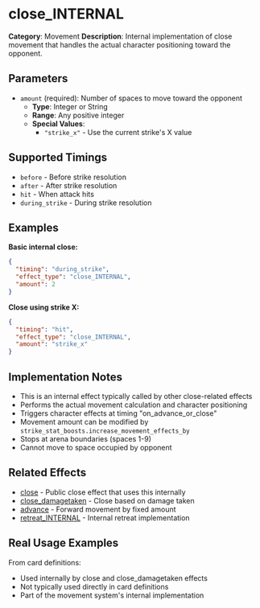 # close_INTERNAL

**Category**: Movement
**Description**: Internal implementation of close movement that handles the actual character positioning toward the opponent.

## Parameters

- `amount` (required): Number of spaces to move toward the opponent
  - **Type**: Integer or String
  - **Range**: Any positive integer
  - **Special Values**:
    - `"strike_x"` - Use the current strike's X value

## Supported Timings

- `before` - Before strike resolution
- `after` - After strike resolution
- `hit` - When attack hits
- `during_strike` - During strike resolution

## Examples

**Basic internal close:**
```json
{
  "timing": "during_strike",
  "effect_type": "close_INTERNAL",
  "amount": 2
}
```

**Close using strike X:**
```json
{
  "timing": "hit",
  "effect_type": "close_INTERNAL",
  "amount": "strike_x"
}
```

## Implementation Notes

- This is an internal effect typically called by other close-related effects
- Performs the actual movement calculation and character positioning
- Triggers character effects at timing "on_advance_or_close"
- Movement amount can be modified by `strike_stat_boosts.increase_movement_effects_by`
- Stops at arena boundaries (spaces 1-9)
- Cannot move to space occupied by opponent

## Related Effects

- [close](close.md) - Public close effect that uses this internally
- [close_damagetaken](close_damagetaken.md) - Close based on damage taken
- [advance](advance.md) - Forward movement by fixed amount
- [retreat_INTERNAL](retreat_internal.md) - Internal retreat implementation

## Real Usage Examples

From card definitions:
- Used internally by close and close_damagetaken effects
- Not typically used directly in card definitions
- Part of the movement system's internal implementation